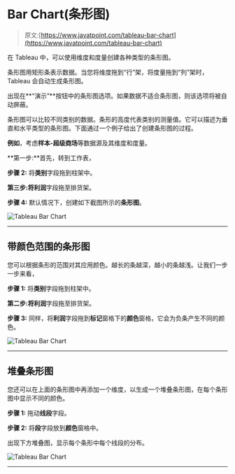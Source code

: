 # Bar Chart(条形图)

> 原文:[https://www.javatpoint.com/tableau-bar-chart](https://www.javatpoint.com/tableau-bar-chart)

在 Tableau 中，可以使用维度和度量创建各种类型的条形图。

条形图用矩形条表示数据。当您将维度拖到“行”架，将度量拖到“列”架时，Tableau 会自动生成条形图。

出现在**“演示”**按钮中的条形图选项。如果数据不适合条形图，则该选项将被自动屏蔽。

条形图可以比较不同类别的数据。条形的高度代表类别的测量值。它可以描述为垂直和水平类型的条形图。下面通过一个例子给出了创建条形图的过程。

**例如**，考虑**样本-超级商场**等数据源及其维度和度量。

**第一步:**首先，转到工作表，

**步骤 2:** 将**类别**字段拖到柱架中。

**第三步:**将**利润**字段拖至排货架。

**步骤 4:** 默认情况下，创建如下截图所示的**条形图**。

![Tableau Bar Chart](../Images/60f671f0dab0277722c9098a493dd92a.png)

* * *

## 带颜色范围的条形图

您可以根据条形的范围对其应用颜色。越长的条越深，越小的条越浅。让我们一步一步来看，

**步骤 1:** 将**类别**字段拖到柱架中。

**第二步:**将**利润**字段拖至排货架。

**步骤 3:** 同样，将**利润**字段拖到**标记**窗格下的**颜色**窗格，它会为负条产生不同的颜色。

![Tableau Bar Chart](../Images/a5d771b70239e1737da15a3372c66f2b.png)

* * *

## 堆叠条形图

您还可以在上面的条形图中再添加一个维度，以生成一个堆叠条形图，在每个条形图中显示不同的颜色。

**步骤 1:** 拖动**线段**字段。

**步骤 2:** 将**段**字段放到**颜色**窗格中。

出现下方堆叠图，显示每个条形中每个线段的分布。

![Tableau Bar Chart](../Images/87fe71562773b05294091b075a80b782.png)

* * *